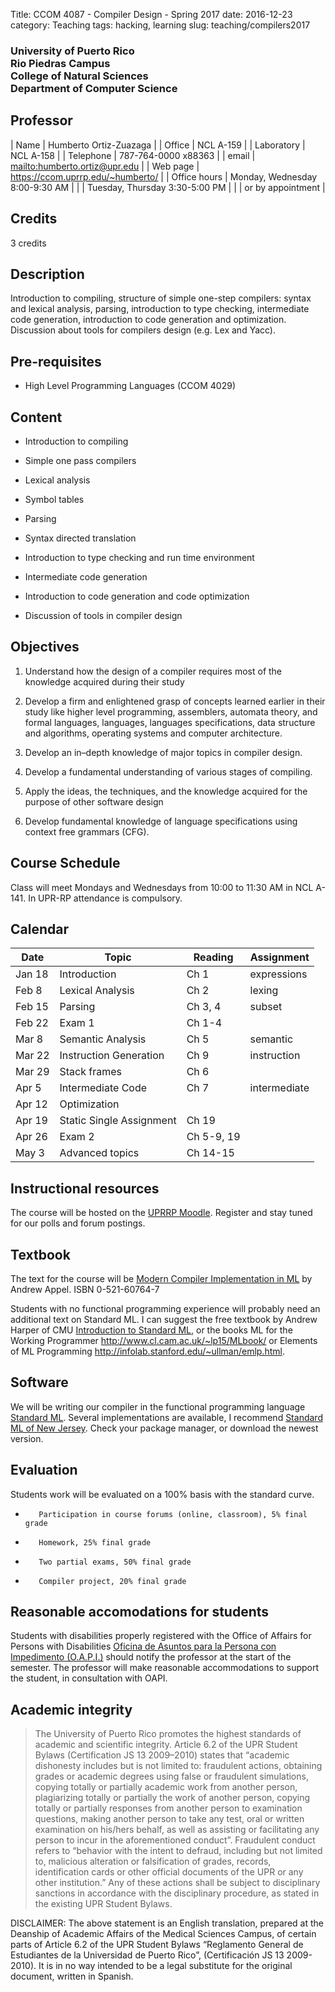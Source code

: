 Title: CCOM 4087 - Compiler Design - Spring 2017
date: 2016-12-23
category: Teaching
tags: hacking, learning
slug: teaching/compilers2017

<h3>
University of Puerto Rico<br>
Rio Piedras Campus<br>
College of Natural Sciences<br>
Department of Computer Science<br>
</h3>

## Professor

| Name         | Humberto Ortiz-Zuazaga              |
| Office       | NCL A-159                           |
| Laboratory   | NCL A-158                           |
| Telephone    | 787-764-0000 x88363                 |
| email        | <mailto:humberto.ortiz@upr.edu>     |
| Web page     | <https://ccom.uprrp.edu/~humberto/> |
| Office hours | Monday, Wednesday 8:00-9:30 AM      |
|              | Tuesday, Thursday 3:30-5:00 PM      |
|              | or by appointment                   |

## Credits

3 credits

## Description

Introduction to compiling, structure of simple one-step compilers:
syntax and lexical analysis, parsing, introduction to type checking,
intermediate code generation, introduction to code generation and
optimization. Discussion about tools for compilers design (e.g. Lex
and Yacc).

## Pre-requisites

- High Level Programming Languages (CCOM 4029)

## Content

- Introduction to compiling

- Simple one pass compilers

- Lexical analysis

- Symbol tables

- Parsing

- Syntax directed translation

- Introduction to type checking and run time environment

- Intermediate code generation

- Introduction to code generation and code optimization

- Discussion of tools in compiler design

## Objectives

1. Understand how the design of a compiler requires most of the
   knowledge acquired during their study

1. Develop a firm and enlightened grasp of concepts learned earlier in
   their study like higher level programming, assemblers, automata
   theory, and formal languages, languages, languages specifications,
   data structure and algorithms, operating systems and computer
   architecture.

1. Develop an in–depth knowledge of major topics in compiler design.

1. Develop a fundamental understanding of various stages of compiling.

1. Apply the ideas, the techniques, and the knowledge acquired for the
   purpose of other software design

1. Develop fundamental knowledge of language specifications using
   context free grammars (CFG).

## Course Schedule

Class will meet Mondays and Wednesdays from 10:00 to 11:30 AM in NCL
A-141. In UPR-RP attendance is compulsory.

## Calendar

| Date   | Topic        | Reading | Assignment  |
|--------|--------------|---------|-------------|
| Jan 18 | Introduction | Ch 1    | expressions |
| Feb 8  | Lexical Analysis | Ch 2| lexing      |
| Feb 15 | Parsing | Ch 3, 4 | subset |
| Feb 22 | Exam 1 | Ch 1-4 | |
| Mar 8 | Semantic Analysis | Ch 5 | semantic |
| Mar 22 | Instruction Generation | Ch 9 | instruction |
| Mar 29 | Stack frames | Ch 6 | 
| Apr 5 | Intermediate Code | Ch 7 | intermediate |
| Apr 12 | Optimization | 
| Apr 19 | Static Single Assignment | Ch 19 | |
| Apr 26 | Exam 2 | Ch 5-9, 19 | |
| May 3 | Advanced topics | Ch 14-15 | |

## Instructional resources

The course will be hosted on the
[UPRRP Moodle](https://online.uprrp.edu/). Register and stay tuned for
our polls and forum postings.

## Textbook

The text for the course will be
[Modern Compiler Implementation in ML](http://www.cs.princeton.edu/~appel/modern/ml/)
by Andrew Appel. ISBN 0-521-60764-7

Students with no functional programming experience will probably need
an additional text on Standard ML.  I can suggest the free textbook by
Andrew Harper of CMU
[Introduction to Standard ML](http://www.cs.cmu.edu/~rwh/smlbook/), or
the books ML for the Working Programmer
<http://www.cl.cam.ac.uk/~lp15/MLbook/> or Elements of ML Programming
<http://infolab.stanford.edu/~ullman/emlp.html>.

## Software

We will be writing our compiler in the functional programming language
[Standard ML](http://sml-family.org/). Several implementations are
available, I recommend
[Standard ML of New Jersey](http://www.smlnj.org/).  Check your
package manager, or download the newest version.

## Evaluation

Students work will be evaluated on a 100% basis with the standard curve.

-        Participation in course forums (online, classroom), 5% final grade
-        Homework, 25% final grade
-        Two partial exams, 50% final grade
-        Compiler project, 20% final grade


## Reasonable accomodations for students

Students with disabilities properly registered with the Office of
Affairs for Persons with Disabilities
[Oficina de Asuntos para la Persona con Impedimento (O.A.P.I.)](http://estudiantes.uprrp.edu/impedimentos/impedimentos.php)
should notify the professor at the start of the semester. The
professor will make reasonable accommodations to support the student,
in consultation with OAPI.

## Academic integrity

>    The University of Puerto Rico promotes the highest standards of
>    academic and scientific integrity. Article 6.2 of the UPR Student
>    Bylaws (Certification JS 13 2009–2010) states that “academic
>    dishonesty includes but is not limited to: fraudulent actions,
>    obtaining grades or academic degrees using false or fraudulent
>    simulations, copying totally or partially academic work from
>    another person, plagiarizing totally or partially the work of
>    another person, copying totally or partially responses from
>    another person to examination questions, making another person to
>    take any test, oral or written examination on his/hers behalf, as
>    well as assisting or facilitating any person to incur in the
>    aforementioned conduct”. Fraudulent conduct refers to “behavior
>    with the intent to defraud, including but not limited to,
>    malicious alteration or falsification of grades, records,
>    identification cards or other official documents of the UPR or
>    any other institution.” Any of these actions shall be subject to
>    disciplinary sanctions in accordance with the disciplinary
>    procedure, as stated in the existing UPR Student Bylaws.

DISCLAIMER: The above statement is an English translation, prepared at
the Deanship of Academic Affairs of the Medical Sciences Campus, of
certain parts of Article 6.2 of the UPR Student Bylaws “Reglamento
General de Estudiantes de la Universidad de Puerto Rico”,
(Certificación JS 13 2009-2010). It is in no way intended to be a
legal substitute for the original document, written in Spanish.
